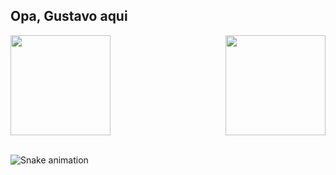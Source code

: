 ## Opa, Gustavo aqui

<div>
  
  <img  height="160em" src="https://github-readme-stats.vercel.app/api?username=gust17x&show_icons=true&theme=great-gatsby&include_all_commits=true&count_private=true"/>
  <img align="right" height="160em" src="https://github-readme-stats.vercel.app/api/top-langs/?username=gust17x&layout=compact&langs_count=16&theme=great-gatsby"/>
</div>
<br>

![Snake animation](https://github.com/gust17x/gust17x/blob/output/github-contribution-grid-snake.svg)
    


